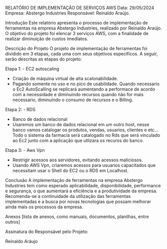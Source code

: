 RELATÓRIO DE IMPLEMENTAÇÃO DE SERVIÇOS AWS
Data: 29/05/2024 Empresa: Abstergo Industries Responsável: Reinaldo Araújo.

Introdução
Este relatório apresenta o processo de implementação de ferramentas na empresa Abstergo Industries, realizado por Reinaldo Araújo. O objetivo do projeto foi elencar 3 serviços AWS, com a finalidade de realizar diminuição de custos imediatos.

Descrição do Projeto
O projeto de implementação de ferramentas foi dividido em 3 etapas, cada uma com seus objetivos específicos. A seguir, serão descritas as etapas do projeto:


Etapa 1: - EC2 autoscaling 
- Criação de máquina virtual de alta scalonabilidade.
- Pagando somente no uso e no pico de usabilidade. Quando necessario o Ec2 AutoScalling se replicará aumentando a performace de acordo com a necessidade e diminuindo recursos quando não for mais necessario, diminuindo o consumo de recursos e o Billing. 

Etapa 2: - RDS 
- Banco de dados relacional 
- Usaremos um banco de dados relacional em um outro host, nesse banco vamos catalogar os produtos, vendas, usuarios, clientes e etc... Todo o sistema da farmacia será catalogado no Rds que será vinculado ao Ec2 junto com a aplicação que utlizara os recuros do banco.

Etapa 3: - Aws Vpn
- Restrigir acessos aos servidores, evitando acessos maliciosos.
- Usando AWS Vpn, criaremos acessos para usuarios capacitados que necessitam usar o Shell do EC2 ou o RDS em Localhost.

Conclusão
A implementação de ferramentas na empresa Abstergo Industries tem como esperado aplicabilidade, disponibilidade, performance e segurança, o que aumentará a eficiência e a produtividade da empresa. Recomenda-se a continuidade da utilização das ferramentas implementadas e a busca por novas tecnologias que possam melhorar ainda mais os processos da empresa.

Anexos
[lista de anexos, como manuais, documentos, planilhas, entre outros]

Assinatura do Responsável pelo Projeto:

Reinaldo Aráujo
